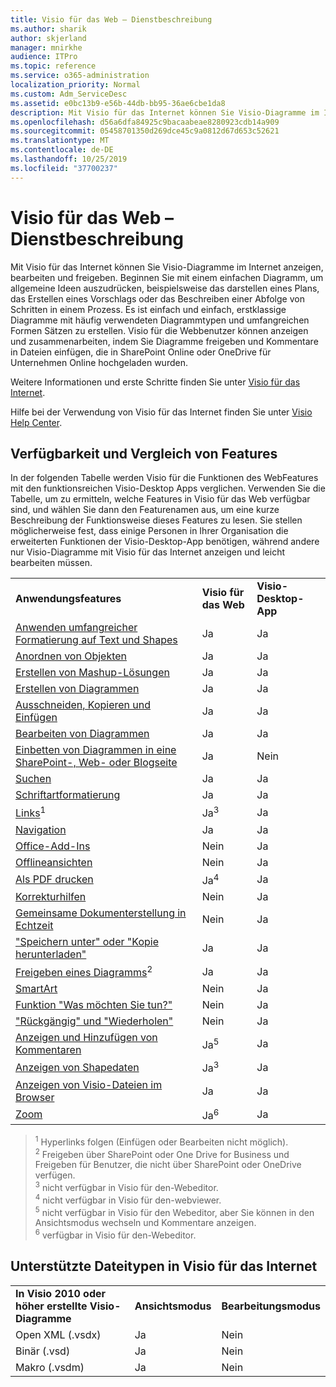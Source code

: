 ```yaml
---
title: Visio für das Web – Dienstbeschreibung
ms.author: sharik
author: skjerland
manager: mnirkhe
audience: ITPro
ms.topic: reference
ms.service: o365-administration
localization_priority: Normal
ms.custom: Adm_ServiceDesc
ms.assetid: e0bc13b9-e56b-44db-bb95-36ae6cbe1da8
description: Mit Visio für das Internet können Sie Visio-Diagramme im Internet anzeigen, bearbeiten und freigeben.
ms.openlocfilehash: d56a6dfa84925c9bacaabeae8280923cdb14a909
ms.sourcegitcommit: 05458701350d269dce45c9a0812d67d653c52621
ms.translationtype: MT
ms.contentlocale: de-DE
ms.lasthandoff: 10/25/2019
ms.locfileid: "37700237"
---
```

# <a name="visio-for-the-web-service-description"></a>Visio für das Web – Dienstbeschreibung

Mit Visio für das Internet können Sie Visio-Diagramme im Internet anzeigen, bearbeiten und freigeben. Beginnen Sie mit einem einfachen Diagramm, um allgemeine Ideen auszudrücken, beispielsweise das darstellen eines Plans, das Erstellen eines Vorschlags oder das Beschreiben einer Abfolge von Schritten in einem Prozess. Es ist einfach und einfach, erstklassige Diagramme mit häufig verwendeten Diagrammtypen und umfangreichen Formen Sätzen zu erstellen. Visio für die Webbenutzer können anzeigen und zusammenarbeiten, indem Sie Diagramme freigeben und Kommentare in Dateien einfügen, die in SharePoint Online oder OneDrive für Unternehmen Online hochgeladen wurden.
  
Weitere Informationen und erste Schritte finden Sie unter [Visio für das Internet](https://products.office.com/en-US/visio/visio-online).
  
Hilfe bei der Verwendung von Visio für das Internet finden Sie unter [Visio Help Center](https://support.office.com/visio).
  
## <a name="feature-availability-and-comparison"></a>Verfügbarkeit und Vergleich von Features

In der folgenden Tabelle werden Visio für die Funktionen des WebFeatures mit den funktionsreichen Visio-Desktop Apps verglichen. Verwenden Sie die Tabelle, um zu ermitteln, welche Features in Visio für das Web verfügbar sind, und wählen Sie dann den Featurenamen aus, um eine kurze Beschreibung der Funktionsweise dieses Features zu lesen. Sie stellen möglicherweise fest, dass einige Personen in Ihrer Organisation die erweiterten Funktionen der Visio-Desktop-App benötigen, während andere nur Visio-Diagramme mit Visio für das Internet anzeigen und leicht bearbeiten müssen. 
  
||||
|:-----|:-----|:-----|
|**Anwendungsfeatures** <br/> |**Visio für das Web** <br/> |**Visio-Desktop-App** <br/> |
|[Anwenden umfangreicher Formatierung auf Text und Shapes](visio-online.md#apply-rich-formatting-to-text-and-shapes) <br/> |Ja  <br/> |Ja  <br/> |
|[Anordnen von Objekten](visio-online.md#arrange-objects) <br/> |Ja  <br/> |Ja  <br/> |
|[Erstellen von Mashup-Lösungen](visio-online.md#build-mashup-solutions) <br/> |Ja  <br/> |Ja  <br/> |
|[Erstellen von Diagrammen](visio-online.md#create-diagrams) <br/> |Ja  <br/> |Ja  <br/> |
|[Ausschneiden, Kopieren und Einfügen](visio-online.md#cut-copy-and-paste) <br/> |Ja  <br/> |Ja  <br/> |
|[Bearbeiten von Diagrammen](visio-online.md#edit-diagrams) <br/> |Ja  <br/> |Ja  <br/> |
|[Einbetten von Diagrammen in eine SharePoint-, Web- oder Blogseite](visio-online.md#embed-diagram-in-a-sharepoint-web-or-blog-page) <br/> |Ja  <br/> |Nein  <br/> |
|[Suchen](visio-online.md#find) <br/> |Ja  <br/> |Ja  <br/> |
|[Schriftartformatierung](visio-online.md#font-formatting) <br/> |Ja  <br/> |Ja  <br/> |
|[Links](visio-online.md#hyperlinks)<sup>1</sup> <br/> |Ja<sup>3</sup> <br/> |Ja  <br/> |
|[Navigation](visio-online.md#navigation) <br/> |Ja  <br/> |Ja  <br/> |
|[Office-Add-Ins](visio-online.md#office-add-ins) <br/> |Nein  <br/> |Ja  <br/> |
|[Offlineansichten](visio-online.md#offline-viewing) <br/> |Nein  <br/> |Ja  <br/> |
|[Als PDF drucken](visio-online.md#print-to-pdf) <br/> |Ja<sup>4</sup> <br/> |Ja  <br/> |
|[Korrekturhilfen](visio-online.md#proofing-tools) <br/> |Nein  <br/> |Ja  <br/> |
|[Gemeinsame Dokumenterstellung in Echtzeit](visio-online.md#real-time-co-authoring) <br/> |Nein  <br/> |Ja  <br/> |
|["Speichern unter" oder "Kopie herunterladen"](visio-online.md#save-as-or-download-a-copy) <br/> |Ja  <br/> |Ja  <br/> |
|[Freigeben eines Diagramms](visio-online.md#share-a-diagram)<sup>2</sup> <br/> |Ja  <br/> |Ja  <br/> |
|[SmartArt](visio-online.md#smartart) <br/> |Nein  <br/> |Ja  <br/> |
|[Funktion "Was möchten Sie tun?"](visio-online.md#tell-me) <br/> |Nein  <br/> |Ja  <br/> |
|["Rückgängig" und "Wiederholen"](visio-online.md#undo-and-redo) <br/> |Nein  <br/> |Ja  <br/> |
|[Anzeigen und Hinzufügen von Kommentaren](visio-online.md#view-and-add-comments) <br/> |Ja<sup>5</sup> <br/> |Ja  <br/> |
|[Anzeigen von Shapedaten](visio-online.md#view-shape-data) <br/> |Ja<sup>3</sup> <br/> |Ja  <br/> |
|[Anzeigen von Visio-Dateien im Browser](visio-online.md#view-visio-files-in-the-browser) <br/> |Ja  <br/> |Ja  <br/> |
|[Zoom](visio-online.md#zoom) <br/> |Ja<sup>6</sup> <br/> |Ja  <br/> |
   
> <sup>1</sup> Hyperlinks folgen (Einfügen oder Bearbeiten nicht möglich). 
<br/><sup>2</sup> Freigeben über SharePoint oder One Drive for Business und Freigeben für Benutzer, die nicht über SharePoint oder OneDrive verfügen. 
<br/> <sup>3</sup> nicht verfügbar in Visio für den-Webeditor.
<br/><sup>4</sup> nicht verfügbar in Visio für den-webviewer. 
<br/><sup>5</sup> nicht verfügbar in Visio für den Webeditor, aber Sie können in den Ansichtsmodus wechseln und Kommentare anzeigen. 
<br/><sup>6</sup> verfügbar in Visio für den-Webeditor. 
  
## <a name="supported-file-types-in-visio-for-the-web"></a>Unterstützte Dateitypen in Visio für das Internet

||||
|:-----|:-----|:-----|
|**In Visio 2010 oder höher erstellte Visio-Diagramme** <br/> |**Ansichtsmodus** <br/> |**Bearbeitungsmodus** <br/> |
|Open XML (.vsdx)  <br/> |Ja  <br/> |Nein  <br/> |
|Binär (.vsd)  <br/> |Ja  <br/> |Nein  <br/> |
|Makro (.vsdm)  <br/> |Ja  <br/> |Nein  <br/> |
   

